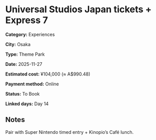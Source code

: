# Universal Studios Japan tickets + Express 7

**Category:** Experiences

**City:** Osaka

**Type:** Theme Park

**Date:** 2025-11-27

**Estimated cost:** ¥104,000 (≈ A$990.48)

**Payment method:** Online

**Status:** To Book

**Linked days:** Day 14

## Notes
Pair with Super Nintendo timed entry + Kinopio’s Café lunch.
